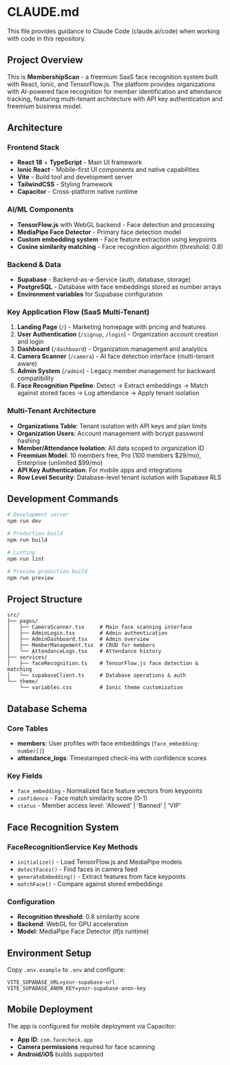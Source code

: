 # CLAUDE.md

This file provides guidance to Claude Code (claude.ai/code) when working with code in this repository.

## Project Overview

This is **MembershipScan** - a freemium SaaS face recognition system built with React, Ionic, and TensorFlow.js. The platform provides organizations with AI-powered face recognition for member identification and attendance tracking, featuring multi-tenant architecture with API key authentication and freemium business model.

## Architecture

### Frontend Stack
- **React 18** + **TypeScript** - Main UI framework
- **Ionic React** - Mobile-first UI components and native capabilities
- **Vite** - Build tool and development server
- **TailwindCSS** - Styling framework
- **Capacitor** - Cross-platform native runtime

### AI/ML Components
- **TensorFlow.js** with WebGL backend - Face detection and processing
- **MediaPipe Face Detector** - Primary face detection model
- **Custom embedding system** - Face feature extraction using keypoints
- **Cosine similarity matching** - Face recognition algorithm (threshold: 0.8)

### Backend & Data
- **Supabase** - Backend-as-a-Service (auth, database, storage)
- **PostgreSQL** - Database with face embeddings stored as number arrays
- **Environment variables** for Supabase configuration

### Key Application Flow (SaaS Multi-Tenant)
1. **Landing Page** (`/`) - Marketing homepage with pricing and features
2. **User Authentication** (`/signup`, `/login`) - Organization account creation and login
3. **Dashboard** (`/dashboard`) - Organization management and analytics
4. **Camera Scanner** (`/camera`) - AI face detection interface (multi-tenant aware)
5. **Admin System** (`/admin`) - Legacy member management for backward compatibility
6. **Face Recognition Pipeline**: Detect → Extract embeddings → Match against stored faces → Log attendance → Apply tenant isolation

### Multi-Tenant Architecture
- **Organizations Table**: Tenant isolation with API keys and plan limits
- **Organization Users**: Account management with bcrypt password hashing
- **Member/Attendance Isolation**: All data scoped to organization ID
- **Freemium Model**: 10 members free, Pro (100 members $29/mo), Enterprise (unlimited $99/mo)
- **API Key Authentication**: For mobile apps and integrations
- **Row Level Security**: Database-level tenant isolation with Supabase RLS

## Development Commands

```bash
# Development server
npm run dev

# Production build
npm run build

# Linting
npm run lint

# Preview production build
npm run preview
```

## Project Structure

```
src/
├── pages/
│   ├── CameraScanner.tsx     # Main face scanning interface
│   ├── AdminLogin.tsx        # Admin authentication
│   ├── AdminDashboard.tsx    # Admin overview
│   ├── MemberManagement.tsx  # CRUD for members
│   └── AttendanceLogs.tsx    # Attendance history
├── services/
│   ├── faceRecognition.ts    # TensorFlow.js face detection & matching
│   └── supabaseClient.ts     # Database operations & auth
└── theme/
    └── variables.css         # Ionic theme customization
```

## Database Schema

### Core Tables
- **members**: User profiles with face embeddings (`face_embedding: number[]`)
- **attendance_logs**: Timestamped check-ins with confidence scores

### Key Fields
- `face_embedding` - Normalized face feature vectors from keypoints
- `confidence` - Face match similarity score (0-1)
- `status` - Member access level: 'Allowed' | 'Banned' | 'VIP'

## Face Recognition System

### FaceRecognitionService Key Methods
- `initialize()` - Load TensorFlow.js and MediaPipe models
- `detectFaces()` - Find faces in camera feed
- `generateEmbedding()` - Extract features from face keypoints
- `matchFace()` - Compare against stored embeddings

### Configuration
- **Recognition threshold**: 0.8 similarity score
- **Backend**: WebGL for GPU acceleration
- **Model**: MediaPipe Face Detector (tfjs runtime)

## Environment Setup

Copy `.env.example` to `.env` and configure:
```
VITE_SUPABASE_URL=your-supabase-url
VITE_SUPABASE_ANON_KEY=your-supabase-anon-key
```

## Mobile Deployment

The app is configured for mobile deployment via Capacitor:
- **App ID**: `com.facecheck.app`
- **Camera permissions** required for face scanning
- **Android/iOS** builds supported